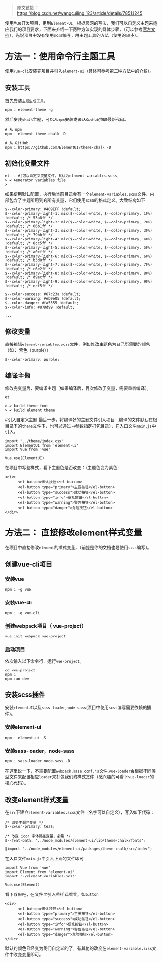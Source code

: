 > 原文链接：<https://blog.csdn.net/wangcuiling_123/article/details/78513245>

使用Vue开发项目，用到`Element-UI`，根据官网的写法，我们可以自定义主题来适应我们的项目要求，下面来介绍一下两种方法实现的具体步骤，（可以参考[官方文档](https://element.eleme.cn/#/zh-CN/component/custom-theme "自定义主题官方文档")），先说项目中没有使用`scss`编写，用主题工具的方法（使用的较多）。

# 方法一：使用命令行主题工具
使用`vue-cli`安装完项目并引入`element-ui`（具体可参考第二种方法中的介绍）。

## 安装工具
首先安装`主题生成工具`。

	npm i element-theme -g

然后安装`chalk`主题，可以从`npm`安装或者从`GitHub`拉取最新代码。

	# 从 npm
	npm i element-theme-chalk -D
	 
	# 从 GitHub
	npm i https://github.com/ElementUI/theme-chalk -D

## 初始化变量文件

	et -i #[可以自定义变量文件，默认为element-variables.scss]
	> ✔ Generator variables file
	> 
如果使用默认配置，执行后当前目录会有一个`element-variables.scss`文件。内部包含了主题所用到的所有变量，它们使用`SCSS`的格式定义。大致结构如下：

	$--color-primary: #409EFF !default;
	$--color-primary-light-1: mix($--color-white, $--color-primary, 10%) !default; /* 53a8ff */
	$--color-primary-light-2: mix($--color-white, $--color-primary, 20%) !default; /* 66b1ff */
	$--color-primary-light-3: mix($--color-white, $--color-primary, 30%) !default; /* 79bbff */
	$--color-primary-light-4: mix($--color-white, $--color-primary, 40%) !default; /* 8cc5ff */
	$--color-primary-light-5: mix($--color-white, $--color-primary, 50%) !default; /* a0cfff */
	$--color-primary-light-6: mix($--color-white, $--color-primary, 60%) !default; /* b3d8ff */
	$--color-primary-light-7: mix($--color-white, $--color-primary, 70%) !default; /* c6e2ff */
	$--color-primary-light-8: mix($--color-white, $--color-primary, 80%) !default; /* d9ecff */
	$--color-primary-light-9: mix($--color-white, $--color-primary, 90%) !default; /* ecf5ff */
	 
	$--color-success: #67c23a !default;
	$--color-warning: #eb9e05 !default;
	$--color-danger: #fa5555 !default;
	$--color-info: #878d99 !default;
	 
	...

## 修改变量
直接编辑`element-variables.scss`文件，例如修改主题色为自己所需要的颜色（如： 紫色（purple））

	$--color-primary: purple;

## 编译主题
修改完变量后，要编译主题（如果编译后，再次修改了变量，需要重新编译）。

	et
	 
	> ✔ build theme font
	> ✔ build element theme

#引入自定义主题
最后一步，将编译好的主题文件引入项目（编译的文件默认在根目录下的`theme`文件下，也可以通过`-o`参数指定打包目录），在入口文件`main.js`中引入。

	import '../theme/index.css'
	import ElementUI from 'element-ui'
	import Vue from 'vue'
	 
	Vue.use(ElementUI)

在项目中写些样式，看下主题色是否改变：（主题色变为紫色）

	<div>
	      <el-button>默认按钮</el-button>
	      <el-button type="primary">主要按钮</el-button>
	      <el-button type="success">成功按钮</el-button>
	      <el-button type="info">信息按钮</el-button>
	      <el-button type="warning">警告按钮</el-button>
	      <el-button type="danger">危险按钮</el-button>
	</div>

# 方法二： 直接修改element样式变量
在项目中直接修改`element`的样式变量，（前提是你的文档也是使用`scss`编写）。

## 创建vue-cli项目
### 安装vue

	npm i -g vue

### 安装vue-cli

	npm i -g vue-cli

### 创建webpack项目（ vue-project）

	vue init webpack vue-project

### 启动项目
依次输入以下命令行，运行`vue-project`。

	cd vue-project
	npm i
	npm run dev

## 安装scss插件
安装`elementUI`以及`sass-loader`,`node-sass`(项目中使用`scss`编写需要依赖的插件)。

### 安装element-ui

	npm i element-ui -S

### 安装sass-loader，node-sass

	npm i sass-loader node-sass -D

在这里说一下，不需要配置`webpack.base.conf.js`文件,`vue-loader`会根据不同类型文件来配置相应`loader`来打包我们的样式文件（感兴趣的可看下`vue-loader`的核心代码）。

## 改变element样式变量
在`src`下建立`element-variables.scss`文件（名字可以自定义），写入如下代码：

	/* 改变主题色变量 */
	$--color-primary: teal;
	 
	/* 改变 icon 字体路径变量，必需 */
	$--font-path: '../node_modules/element-ui/lib/theme-chalk/fonts';
	 
	@import "../node_modules/element-ui/packages/theme-chalk/src/index";

在入口文件`main.js`中引入上面的文件即可

	import Vue from 'vue'
	import Element from 'element-ui'
	import './element-variables.scss'
	 
	Vue.use(Element)

看下效果吧，在文件里引入些样式看看，如`button`

	<div>
	      <el-button>默认按钮</el-button>
	      <el-button type="primary">主要按钮</el-button>
	      <el-button type="success">成功按钮</el-button>
	      <el-button type="info">信息按钮</el-button>
	      <el-button type="warning">警告按钮</el-button>
	      <el-button type="danger">危险按钮</el-button>
	</div>

默认的颜色已经变为我们自定义的了，有其他的改变在`element-variable.scss`文件中改变变量即可。